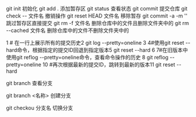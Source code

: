 git init 初始化
git add . 添加暂存区
git status 查看状态
git commit 提交仓库
git check -- 文件名 撤销操作
git reset HEAD 文件名  移除暂存
git commit -a -m ''   跳过暂存区直接提交
git rm -f 文件名   删除仓库中的文件且删除文件夹中的
git rm --cached 文件名    删除仓库中的文件不删除文件夹中的

1 # 在一行上展示所有的提交历史2 
git log --pretty=oneline
3
4#使用git reset --hard命令，根据指定的提交ID回退到指定版本5 git reset --hard <CommitID>
6
7#在旧版本中使用git reflog --pretty=oneline命令，查看命令操作的历史
8 git reflog --pretty=oneline
10 #再次根据最新的提交ID，跳转到最新的版本11 git reset --hard <CommitID>


git branch 查看分支

git branch <名称>  创建分支

git checkou 分支名   切换分支
